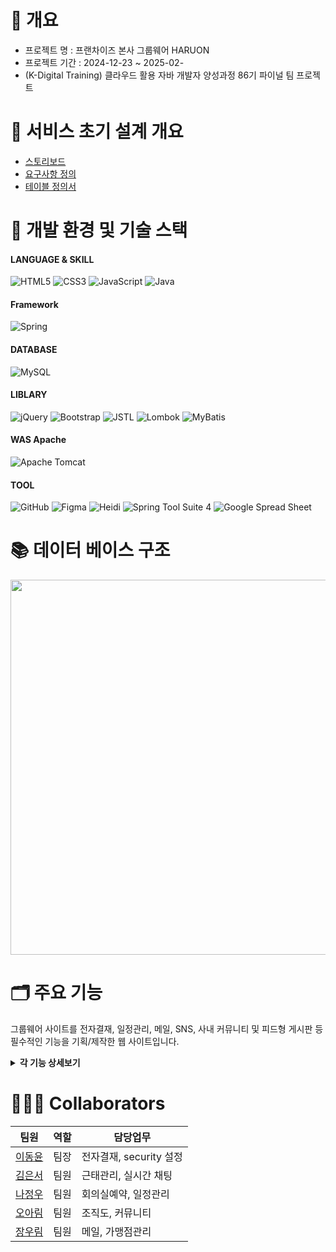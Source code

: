 # 📝 개요
  - 프로젝트 명 : 프랜차이즈 본사 그룹웨어 HARUON<br>
  - 프로젝트 기간 : 2024-12-23 ~ 2025-02-<br>
  - (K-Digital Training) 클라우드 활용 자바 개발자 양성과정 86기 파이널 팀 프로젝트<br>

# 📑 서비스 초기 설계 개요
 - <a href="https://app.luminpdf.com/viewer/679c7e3c1cf39e9a7b059013">스토리보드</a>
 - <a href="https://docs.google.com/spreadsheets/d/1_2jt6uWHEDrZeYYrJ9j3cnmxJiIQ8ytv/edit?usp=sharing&ouid=106995358265152035103&rtpof=true&sd=true">요구사항 정의</a>
 - <a href="https://app.luminpdf.com/viewer/679c7e421cf39e9a7b059155">테이블 정의서</a>

# 🧰 개발 환경 및 기술 스택
#### LANGUAGE & SKILL
![HTML5](https://img.shields.io/badge/html5-%23E34F26.svg?style=for-the-badge&logo=html5&logoColor=white)
![CSS3](https://img.shields.io/badge/css3-%231572B6.svg?style=for-the-badge&logo=css3&logoColor=white)
![JavaScript](https://img.shields.io/badge/javascript-%23323330.svg?style=for-the-badge&logo=javascript&logoColor=%23F7DF1E)
![Java](https://img.shields.io/badge/java-%23ED8B00.svg?style=for-the-badge&logo=openjdk&logoColor=white)
#### Framework
![Spring](https://img.shields.io/badge/spring-%236DB33F.svg?style=for-the-badge&logo=spring%20Boot&logoColor=white)
#### DATABASE
![MySQL](https://img.shields.io/badge/mysql-4479A1.svg?style=for-the-badge&logo=mysql&logoColor=white)
#### LIBLARY
![jQuery](https://img.shields.io/badge/jquery-%230769AD.svg?style=for-the-badge&logo=jquery&logoColor=white)
![Bootstrap](https://img.shields.io/badge/bootstrap-%238511FA.svg?style=for-the-badge&logo=bootstrap&logoColor=white)
![JSTL](https://img.shields.io/badge/jstl-E4F7BA?style=for-the-badge)
![Lombok](https://img.shields.io/badge/Lombok-FFA7A7?style=for-the-badge)
![MyBatis](https://img.shields.io/badge/MyBatis-47C83E?style=for-the-badge)
#### WAS Apache
![Apache Tomcat](https://img.shields.io/badge/apache%20tomcat%2010-23F8DC75.svg?style=for-the-badge&logo=apache%20tomcat%2010&logoColor=black)
#### TOOL
![GitHub](https://img.shields.io/badge/github-%23121011.svg?style=for-the-badge&logo=github&logoColor=white)
![Figma](https://img.shields.io/badge/figma-%23F24E1E.svg?style=for-the-badge&logo=figma&logoColor=white)
![Heidi](https://img.shields.io/badge/Heidi%20SQL-6B9900?style=for-the-badge)
![Spring Tool Suite 4](https://img.shields.io/badge/Spring%20Tool%20Suite%204-8A2BE2?style=for-the-badge)
![Google Spread Sheet](https://img.shields.io/badge/Google%20Spread%20Sheet-4285F4?style=for-the-badge&logo=google&logoColor=white)


# 📚 데이터 베이스 구조
<img src="https://github.com/user-attachments/assets/65572ec2-05cf-4023-8992-c2dbad68abc9" width="700" height="600"/>

# 🗂️ 주요 기능
그룹웨어 사이트를 전자결재, 일정관리, 메일, SNS, 사내 커뮤니티 및 피드형 게시판 등 필수적인 기능을 기획/제작한 웹 사이트입니다.

<details>
<summary><b>각 기능 상세보기</b></summary>
<div markdown="1">
	
|기능|설명|
|---|---|
| 조직도 | 1. 조직도로 부서장 정보, 부서별 직원 조회 <br> 2. 전체 사원 조회, 검색, 사원 등록 <br> 3. 회사/부서 정보 조회, 수정, 상태변경 기능 |
| 전자결재 | 1. 양식별 결재 작성 및 기안 <br> 2. 중간/최종 결재 처리 <br> 3. 결재 상태별 문서 확인 |
| 근태관리 | 1. 전날 출장, 연차 등을 고려하여 근태 기록 자동 업데이트 <br> 2. 권한에 따른 근태유형 변경 및 근태 승인 <br> 3. 부서별, 개인별 출장 및 연차 신청 기록 조회 4. 권한에 따른 연차 조정 기능 |
| 일정관리 | 1. 내 일정 등록, 수정, 삭제 기능 <br> 2. 권한에 따른 부서일정 등록, 수정, 삭제 기능 <br> 3. 출장,연차 결재완료 시 일정 자동 등록 <br> 4. 회의실 예약 시 일정 자동 등록  |
| 가맹점관리 | 1. 가맹점 목록 조회, 수정, 가맹점별 매출 통계 <br> 2. 가맹점 대상 교육 목록 조회, 등록 <br> 3. 가맹점 문의사항 조회, 답변 등록 |
| 커뮤니티 | 1. 권한에 따른 부서 공지사항 조회, 등록, 수정, 삭제 기능 <br> 2. 카테고리별 피드형 게시판(댓글, 좋아요, 조회수, 파일 첨부)|
| 메일함 | 1. 메일 전송(파일 첨부) <br> 2.수신/답장 기능 <br> 3.임시 저장, 삭제 기능 |
| 메신저 | 1. 웹 소켓을 이용한 채팅 기능 <br> 2. 사원을 검색하여 초대 <br> 3. 접속상태 조회 및 변경 |
</div>
</details>



# 🧑‍🤝‍🧑 Collaborators
| 팀원 | 역할 | 담당업무 |
|---|---|---|
| <a href="https://github.com/">이동윤</a>|팀장|전자결재, security 설정|
| <a href="https://github.com/ES-Im">김은서</a>| 팀원 |근태관리, 실시간 채팅 |
| <a href="">나정우</a>|팀원|회의실예약, 일정관리|
| <a href="https://github.com/alim0o0">오아림</a>|팀원|조직도, 커뮤니티|
| <a href="">장우림</a>|팀원|메일, 가맹점관리|
	
